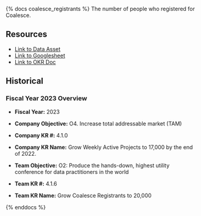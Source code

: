 {% docs coalesce_registrants %}
The number of people who registered for Coalesce.

## Resources
* [Link to Data Asset](https://fishtown.looker.com/dashboards/238)
* [Link to Googlesheet]()
* [Link to OKR Doc](https://www.notion.so/dbtlabs/FY-2023-Marketing-OKR-metrics-definitions-13d6b91847b5423a8bfe0079dad54f76#78db5b6aa8c0432ebc94c00848e01e45)

## Historical

### Fiscal Year 2023 Overview
* **Fiscal Year:** 2023
* **Company Objective:** O4. Increase total addressable market (TAM)
* **Company KR #:** 4.1.0
* **Company KR Name:** Grow Weekly Active Projects to 17,000 by the end of 2022.

* **Team Objective:** O2: Produce the hands-down, highest utility conference for data practitioners in the world
* **Team KR #:** 4.1.6
* **Team KR Name:** Grow Coalesce Registrants to 20,000

{% enddocs %}
